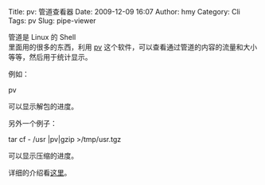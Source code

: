 Title: pv: 管道查看器
Date: 2009-12-09 16:07
Author: hmy
Category: Cli
Tags: pv
Slug: pipe-viewer

管道是 Linux 的 Shell  
里面用的很多的东西，利用 [pv](http://www.ivarch.com/programs/pv.shtml)
这个软件，可以查看通过管道的内容的流量和大小等等，然后用于统计显示。

例如：

pv

可以显示解包的进度。

另外一个例子：

tar cf - /usr |pv|gzip >/tmp/usr.tgz

可以显示压缩的进度。

详细的介绍看[这里](http://www.ibm.com/developerworks/cn/aix/library/au-spunix\_pipeviewer/)。
